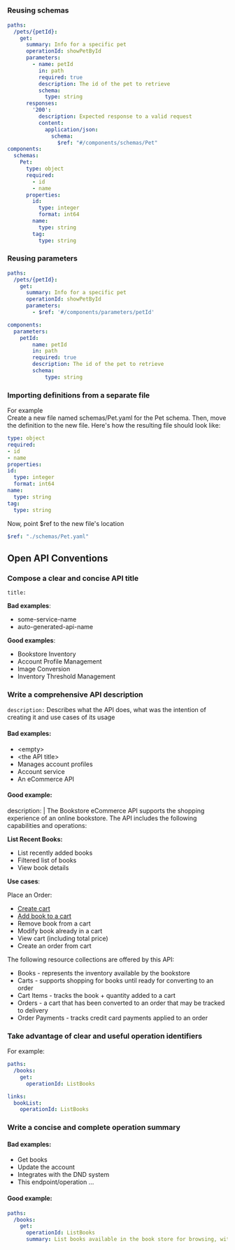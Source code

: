 ##
### Reusing schemas
```yaml
paths:
  /pets/{petId}:
    get:
      summary: Info for a specific pet
      operationId: showPetById
      parameters:
        - name: petId
          in: path
          required: true
          description: The id of the pet to retrieve
          schema:
            type: string
      responses:
        '200':
          description: Expected response to a valid request
          content:
            application/json:
              schema:
                $ref: "#/components/schemas/Pet"
components:
  schemas:
    Pet:
      type: object
      required:
        - id
        - name
      properties:
        id:
          type: integer
          format: int64
        name:
          type: string
        tag:
          type: string
```

### Reusing parameters
```yaml
paths:
  /pets/{petId}:
    get:
      summary: Info for a specific pet
      operationId: showPetById
      parameters:
        - $ref: '#/components/parameters/petId'

components:
  parameters:
    petId:
        name: petId
        in: path
        required: true
        description: The id of the pet to retrieve
        schema:
            type: string
```

### Importing definitions from a separate file
For example  
Create a new file named schemas/Pet.yaml for the Pet schema. Then, move the definition to the new file. Here's how the resulting file should look like:
```yaml
type: object
required:
- id
- name
properties:
id:
  type: integer
  format: int64
name:
  type: string
tag:
  type: string
```
Now, point $ref to the new file's location

```yaml
$ref: "./schemas/Pet.yaml"
```

## Open API Conventions

### Compose a clear and concise API title
`title:` 

**Bad examples**: 
- some-service-name
- auto-generated-api-name

**Good examples**:
- Bookstore Inventory
- Account Profile Management
- Image Conversion
- Inventory Threshold Management

### Write a comprehensive API description
`description:`
Describes what the API does, what was the intention of creating it and use cases of its usage


#### Bad examples:

- \<empty>
- \<the API title>
- Manages account profiles
- Account service
- An eCommerce API

#### Good example:

description: |
The Bookstore eCommerce API supports the shopping experience of an online bookstore. The API includes the following capabilities and operations:

__List Recent Books:__

  * List recently added books
  * Filtered list of books
  * View book details

__Use cases__:  

Place an Order:
  * [Create cart](#create-cart-operation)
  * [Add book to a cart](#put-to-cart-operation)
  * Remove book from a cart
  * Modify book already in a cart
  * View cart (including total price)
  * Create an order from cart

The following resource collections are offered by this API:

  * Books - represents the inventory available by the bookstore
  * Carts - supports shopping for books until ready for converting to an order
  * Cart Items - tracks the book + quantity added to a cart
  * Orders - a cart that has been converted to an order that may be tracked to delivery
  * Order Payments - tracks credit card payments applied to an order

### Take advantage of clear and useful operation identifiers

For example:

```yaml
paths:
  /books:
    get:
      operationId: ListBooks
```

```yaml
links:
  bookList:
    operationId: ListBooks
```

### Write a concise and complete operation summary

#### Bad examples:

- Get books
- Update the account
- Integrates with the DND system
- This endpoint/operation …

#### Good example:
```yaml
paths:
  /books:
    get:
      operationId: ListBooks
      summary: List books available in the book store for browsing, with filtering support to narrow the results
```